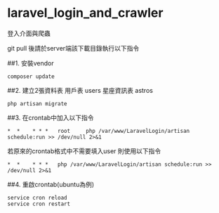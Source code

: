 # laravel_login_and_crawler

登入介面與爬蟲

git pull 後請於server端該下載目錄執行以下指令

##1.
安裝vendor
```
composer update
```
##2.
建立2張資料表
用戶表 users
星座資訊表 astros
```
php artisan migrate
```
##3.
在crontab中加入以下指令
```
*  *    * * *   root     php /var/www/LaravelLogin/artisan schedule:run >> /dev/null 2>&1
```
若原來的crontab格式中不需要填入user 則使用以下指令
```
*  *    * * *   php /var/www/LaravelLogin/artisan schedule:run >> /dev/null 2>&1
```

##4.
重啟crontab(ubuntu為例)
```
service cron reload
service cron restart
```





